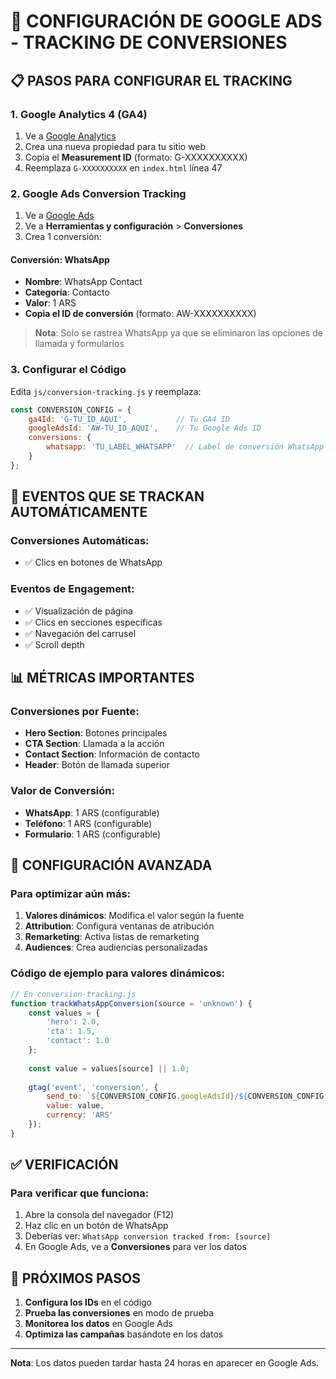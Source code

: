 # 🎯 CONFIGURACIÓN DE GOOGLE ADS - TRACKING DE CONVERSIONES

## 📋 **PASOS PARA CONFIGURAR EL TRACKING**

### **1. Google Analytics 4 (GA4)**
1. Ve a [Google Analytics](https://analytics.google.com)
2. Crea una nueva propiedad para tu sitio web
3. Copia el **Measurement ID** (formato: G-XXXXXXXXXX)
4. Reemplaza `G-XXXXXXXXXX` en `index.html` línea 47

### **2. Google Ads Conversion Tracking**
1. Ve a [Google Ads](https://ads.google.com)
2. Ve a **Herramientas y configuración** > **Conversiones**
3. Crea 1 conversión:

#### **Conversión: WhatsApp**
- **Nombre**: WhatsApp Contact
- **Categoría**: Contacto
- **Valor**: 1 ARS
- **Copia el ID de conversión** (formato: AW-XXXXXXXXXX)

> **Nota**: Solo se rastrea WhatsApp ya que se eliminaron las opciones de llamada y formularios

### **3. Configurar el Código**
Edita `js/conversion-tracking.js` y reemplaza:

```javascript
const CONVERSION_CONFIG = {
    ga4Id: 'G-TU_ID_AQUI',           // Tu GA4 ID
    googleAdsId: 'AW-TU_ID_AQUI',    // Tu Google Ads ID
    conversions: {
        whatsapp: 'TU_LABEL_WHATSAPP'  // Label de conversión WhatsApp
    }
};
```

## 🎯 **EVENTOS QUE SE TRACKAN AUTOMÁTICAMENTE**

### **Conversiones Automáticas:**
- ✅ Clics en botones de WhatsApp

### **Eventos de Engagement:**
- ✅ Visualización de página
- ✅ Clics en secciones específicas
- ✅ Navegación del carrusel
- ✅ Scroll depth

## 📊 **MÉTRICAS IMPORTANTES**

### **Conversiones por Fuente:**
- **Hero Section**: Botones principales
- **CTA Section**: Llamada a la acción
- **Contact Section**: Información de contacto
- **Header**: Botón de llamada superior

### **Valor de Conversión:**
- **WhatsApp**: 1 ARS (configurable)
- **Teléfono**: 1 ARS (configurable)
- **Formulario**: 1 ARS (configurable)

## 🔧 **CONFIGURACIÓN AVANZADA**

### **Para optimizar aún más:**

1. **Valores dinámicos**: Modifica el valor según la fuente
2. **Attribution**: Configura ventanas de atribución
3. **Remarketing**: Activa listas de remarketing
4. **Audiences**: Crea audiencias personalizadas

### **Código de ejemplo para valores dinámicos:**
```javascript
// En conversion-tracking.js
function trackWhatsAppConversion(source = 'unknown') {
    const values = {
        'hero': 2.0,
        'cta': 1.5,
        'contact': 1.0
    };
    
    const value = values[source] || 1.0;
    
    gtag('event', 'conversion', {
        send_to: `${CONVERSION_CONFIG.googleAdsId}/${CONVERSION_CONFIG.conversions.whatsapp}`,
        value: value,
        currency: 'ARS'
    });
}
```

## ✅ **VERIFICACIÓN**

### **Para verificar que funciona:**
1. Abre la consola del navegador (F12)
2. Haz clic en un botón de WhatsApp
3. Deberías ver: `WhatsApp conversion tracked from: [source]`
4. En Google Ads, ve a **Conversiones** para ver los datos

## 🚀 **PRÓXIMOS PASOS**

1. **Configura los IDs** en el código
2. **Prueba las conversiones** en modo de prueba
3. **Monitorea los datos** en Google Ads
4. **Optimiza las campañas** basándote en los datos

---

**Nota**: Los datos pueden tardar hasta 24 horas en aparecer en Google Ads.

